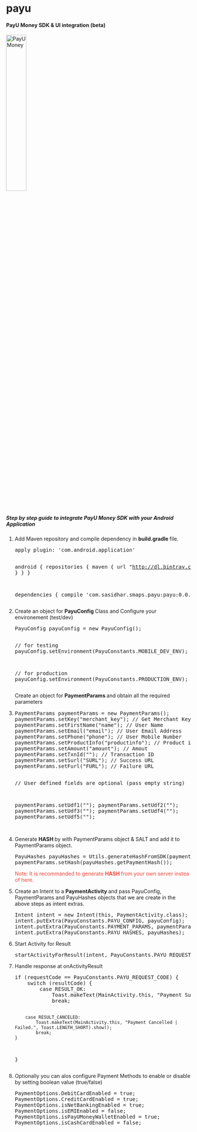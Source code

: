 # payu

<h4> PayU Money SDK & UI integration (beta) </h4>

<img src="https://dl.dropbox.com/s/prj2gv928sgjh8u/device-2016-05-25-032533.png" alt="PayU Money" width="33%">

<h5>Step by step guide to integrate PayU Money SDK with your Android Application </h5>
<ol>

<li> Add Maven repository and compile dependency in <b> build.gradle </b> file.
<pre>
apply plugin: 'com.android.application'

android {
    repositories {
        maven {
            url  "http://dl.bintray.com/sasidhar-678/maven"
        }
    }
}

dependencies {
    compile 'com.sasidhar.smaps.payu:payu:0.0.3'
}
</pre>
</li>
<li> Create an object for <b> PayuConfig </b> Class and Configure your environement (test/dev) 
<pre>
PayuConfig payuConfig = new PayuConfig();

// for testing
payuConfig.setEnvironment(PayuConstants.MOBILE_DEV_ENV);

// for production 
payuConfig.setEnvironment(PayuConstants.PRODUCTION_ENV);
</pre>
</li> Create an object for <b> PaymentParams </b> and obtain all the required parameters
<li> 
<pre>
PaymentParams paymentParams = new PaymentParams();
paymentParams.setKey("merchant_key"); // Get Merchant Key from PayU Money Merchant Account
paymentParams.setFirstName("name"); // User Name
paymentParams.setEmail("email"); // User Email Address
paymentParams.setPhone("phone"); // User Mobile Number
paymentParams.setProductInfo("productinfo"); // Product info
paymentParams.setAmount("amount"); // Amout 
paymentParams.setTxnId(""); // Transaction ID
paymentParams.setSurl("SURL"); // Success URL
paymentParams.setFurl("FURL"); // Failure URL

// User defined fields are optional (pass empty string)

paymentParams.setUdf1(""); 
paymentParams.setUdf2("");
paymentParams.setUdf3("");
paymentParams.setUdf4("");
paymentParams.setUdf5("");

</pre>
</li>
<li> Generate <b> HASH </b>  by with PaymentParams object & SALT and add it to PaymentParams object.
<pre>
PayuHashes payuHashes = Utils.generateHashFromSDK(paymentParams, "SALT"); // Get SALT from PayU Money Merchant Account
paymentParams.setHash(payuHashes.getPaymentHash());
</pre>
<p style="color: #F44336"> Note: It is recommanded to generate <b> HASH </b> from your own server instea of here.</p>
</li>
<li>Create an Intent to a <b> PaymentActivity </b> and pass PayuConfig, PaymentParams and PayuHashes objects that we are create in the above steps as intent extras.
<pre>
Intent intent = new Intent(this, PaymentActivity.class);
intent.putExtra(PayuConstants.PAYU_CONFIG, payuConfig);
intent.putExtra(PayuConstants.PAYMENT_PARAMS, paymentParams);
intent.putExtra(PayuConstants.PAYU_HASHES, payuHashes);
</pre>
</li>
<li> Start Activity for Result
<pre>
startActivityForResult(intent, PayuConstants.PAYU_REQUEST_CODE);
</pre>
</li>
<li> Handle response at onActivityResult
<pre>
if (requestCode == PayuConstants.PAYU_REQUEST_CODE) {
    switch (resultCode) {
        case RESULT_OK:
            Toast.makeText(MainActivity.this, "Payment Success.", Toast.LENGTH_SHORT).show();
            break;

        case RESULT_CANCELED:
            Toast.makeText(MainActivity.this, "Payment Cancelled | Failed.", Toast.LENGTH_SHORT).show();
            break;
    }
}
</pre>
</li>
<li> Optionally you can alos configure Payment Methods to enable or disable by setting boolean value (true/false)
<pre>
PaymentOptions.DebitCardEnabled = true;
PaymentOptions.CreditCardEnabled = true;
PaymentOptions.isNetBankingEnabled = true;
PaymentOptions.isEMIEnabled = false;
PaymentOptions.isPayUMoneyWalletEnabled = true;
PaymentOptions.isCashCardEnabled = false;
</pre>
</li>
</ol>
